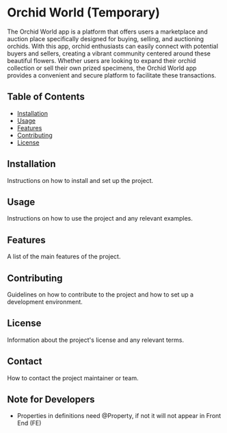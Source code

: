 # Orchid World (Temporary)

The Orchid World app is a platform that offers users a marketplace and auction place specifically designed for buying, selling, and auctioning orchids. With this app, orchid enthusiasts can easily connect with potential buyers and sellers, creating a vibrant community centered around these beautiful flowers. Whether users are looking to expand their orchid collection or sell their own prized specimens, the Orchid World app provides a convenient and secure platform to facilitate these transactions.

## Table of Contents

- [Installation](#installation)
- [Usage](#usage)
- [Features](#features)
- [Contributing](#contributing)
- [License](#license)

## Installation

Instructions on how to install and set up the project.

## Usage

Instructions on how to use the project and any relevant examples.

## Features

A list of the main features of the project.

## Contributing

Guidelines on how to contribute to the project and how to set up a development environment.

## License

Information about the project's license and any relevant terms.

## Contact

How to contact the project maintainer or team.

## Note for Developers

- Properties in definitions need @Property, if not it will not appear in Front End (FE)
